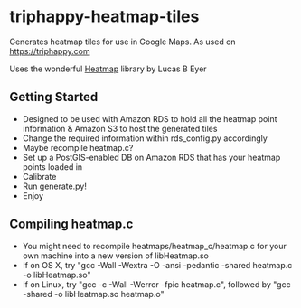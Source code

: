 # triphappy-heatmap-tiles
Generates heatmap tiles for use in Google Maps. As used on https://triphappy.com

Uses the wonderful [Heatmap](https://github.com/lucasb-eyer/heatmap) library by Lucas B Eyer

## Getting Started

* Designed to be used with Amazon RDS to hold all the heatmap point information & Amazon S3 to host the generated tiles
* Change the required information within rds_config.py accordingly
* Maybe recompile heatmap.c?
* Set up a PostGIS-enabled DB on Amazon RDS that has your heatmap points loaded in
* Calibrate
* Run generate.py!
* Enjoy

## Compiling heatmap.c

* You might need to recompile heatmaps/heatmap_c/heatmap.c for your own machine into a new version of libHeatmap.so
* If on OS X, try "gcc -Wall -Wextra -O -ansi -pedantic -shared heatmap.c -o libHeatmap.so"
* If on Linux, try "gcc -c -Wall -Werror -fpic heatmap.c", followed by "gcc -shared -o libHeatmap.so heatmap.o"
